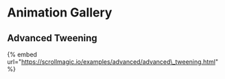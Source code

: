 # Animation Gallery

## Advanced Tweening

{% embed url="https://scrollmagic.io/examples/advanced/advanced\_tweening.html" %}



